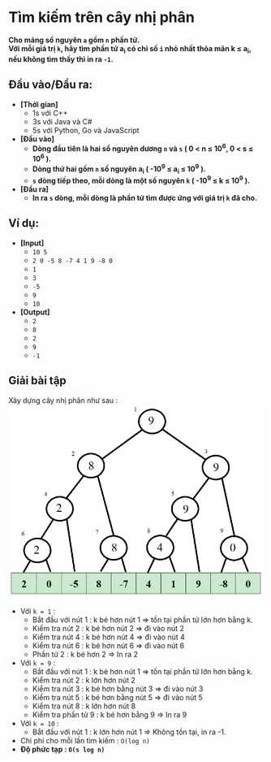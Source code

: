 # Tìm kiếm trên cây nhị phân
   **Cho mảng số nguyên `a` gồm `n` phần tử.<br>
   Với mỗi giá trị `k`, hãy tìm phần tử a<sub>i</sub> có chỉ số `i` nhỏ nhất thỏa mãn k ≤ a<sub>i</sub>, nếu không tìm thấy thì in ra `-1`.**

## Đầu vào/Đầu ra:
- **[Thời gian]**
   - 1s với C++ 
   - 3s với Java và C#
   - 5s với Python, Go và JavaScript
- **[Đầu vào]**
    - **Dòng đầu tiên là hai số nguyên dương `n` và `s` ( 0 < n ≤ 10<sup>6</sup>, 0 < s ≤ 10<sup>6</sup> ).**
    - **Dòng thứ hai gồm `n` số nguyên a<sub>i</sub> ( -10<sup>9</sup> ≤ a<sub>i</sub> ≤ 10<sup>9</sup> ).**
    - **`s` dòng tiếp theo, mỗi dòng là một số nguyên `k` ( -10<sup>9</sup> ≤ k ≤ 10<sup>9</sup> ).**
- **[Đầu ra]** 
    - **In ra `s` dòng, mỗi dòng là phần tử tìm được ứng với giá trị `k` đã cho.**

## Ví dụ:
- **[Input]**
   - `10 5`
   - `2 0 -5 8 -7 4 1 9 -8 0`
   - `1`
   - `3`
   - `-5`
   - `9`
   - `10`
- **[Output]**
   - `2`
   - `8`
   - `2`
   - `9`
   - `-1`

## Giải bài tập
   Xây dựng cây nhị phân như sau :
   ![Binary Search Tree](https://github.com/Ca-Len-Men/Algorithm/blob/Learning-Test/Test%205/Picture.png)
   - Với `k = 1` :
        - Bắt đầu với nút 1 : k bé hơn nút 1 => tồn tại phần tử lớn hơn bằng k.
        - Kiểm tra nút 2 : k bé hơn nút 2 => đi vào nút 2
        - Kiểm tra nút 4 : k bé hơn nút 4 => đi vào nút 4
        - Kiểm tra nút 6 : k bé hơn nút 6 => đi vào nút 6
        - Phần tử 2 : k bé hơn 2 => In ra 2
   - Với `k = 9` :
      	- Bắt đầu với nút 1 : k bé hơn nút 1 => tồn tại phần tử lớn hơn bằng k.
        - Kiểm tra nút 2 : k lớn hơn nút 2
        - Kiểm tra nút 3 : k bé hơn bằng nút 3 => đi vào nút 3
        - Kiểm tra nút 5 : k bé hơn bằng nút 5 => đi vào nút 5
        - Kiểm tra nút 8 : k lớn hơn nút 8
        - Kiểm tra phần tử 9 : k bé hơn bằng 9 => In ra 9
   - Với `k = 10` :
        - Bắt đầu với nút 1 : k lớn hơn nút 1 => Không tồn tại, in ra -1.<br>
   - Chi phí cho mỗi lần tìm kiếm : `O(log n)`
   - **Độ phức tạp : `O(s log n)`**
